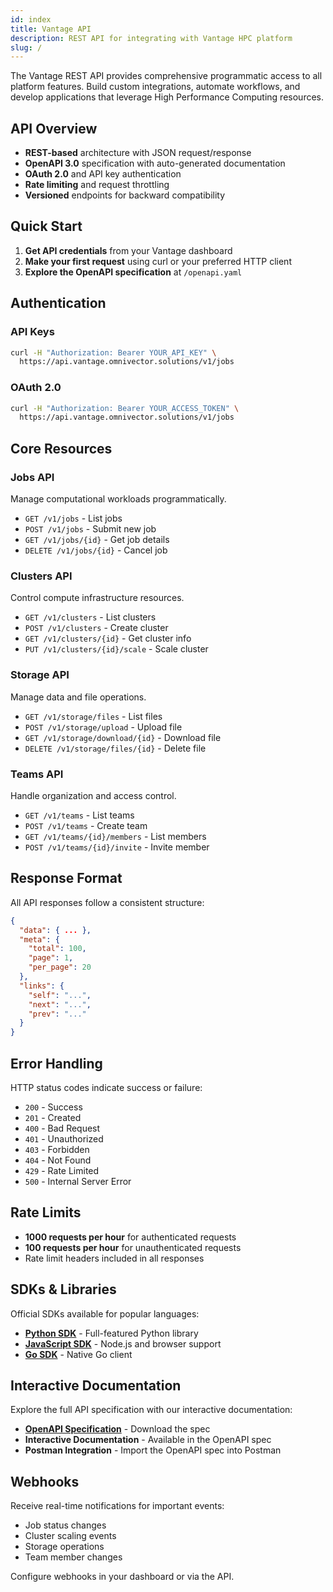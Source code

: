 ```yaml
---
id: index
title: Vantage API
description: REST API for integrating with Vantage HPC platform
slug: /
---
```


The Vantage REST API provides comprehensive programmatic access to all platform features. Build custom integrations, automate workflows, and develop applications that leverage High Performance Computing resources.

## API Overview

- **REST-based** architecture with JSON request/response
- **OpenAPI 3.0** specification with auto-generated documentation
- **OAuth 2.0** and API key authentication
- **Rate limiting** and request throttling
- **Versioned** endpoints for backward compatibility

## Quick Start

1. **Get API credentials** from your Vantage dashboard
2. **Make your first request** using curl or your preferred HTTP client  
3. **Explore the OpenAPI specification** at `/openapi.yaml`

## Authentication

### API Keys

```bash
curl -H "Authorization: Bearer YOUR_API_KEY" \
  https://api.vantage.omnivector.solutions/v1/jobs
```

### OAuth 2.0

```bash
curl -H "Authorization: Bearer YOUR_ACCESS_TOKEN" \
  https://api.vantage.omnivector.solutions/v1/jobs
```

## Core Resources

### Jobs API

Manage computational workloads programmatically.

- `GET /v1/jobs` - List jobs
- `POST /v1/jobs` - Submit new job
- `GET /v1/jobs/{id}` - Get job details
- `DELETE /v1/jobs/{id}` - Cancel job

### Clusters API

Control compute infrastructure resources.

- `GET /v1/clusters` - List clusters
- `POST /v1/clusters` - Create cluster
- `GET /v1/clusters/{id}` - Get cluster info
- `PUT /v1/clusters/{id}/scale` - Scale cluster

### Storage API

Manage data and file operations.

- `GET /v1/storage/files` - List files
- `POST /v1/storage/upload` - Upload file
- `GET /v1/storage/download/{id}` - Download file
- `DELETE /v1/storage/files/{id}` - Delete file

### Teams API

Handle organization and access control.

- `GET /v1/teams` - List teams
- `POST /v1/teams` - Create team
- `GET /v1/teams/{id}/members` - List members
- `POST /v1/teams/{id}/invite` - Invite member

## Response Format

All API responses follow a consistent structure:

```json
{
  "data": { ... },
  "meta": {
    "total": 100,
    "page": 1,
    "per_page": 20
  },
  "links": {
    "self": "...",
    "next": "...",
    "prev": "..."
  }
}
```

## Error Handling

HTTP status codes indicate success or failure:

- `200` - Success
- `201` - Created
- `400` - Bad Request
- `401` - Unauthorized
- `403` - Forbidden
- `404` - Not Found
- `429` - Rate Limited
- `500` - Internal Server Error

## Rate Limits

- **1000 requests per hour** for authenticated requests
- **100 requests per hour** for unauthenticated requests
- Rate limit headers included in all responses

## SDKs & Libraries

Official SDKs available for popular languages:

- **[Python SDK](/sdk)** - Full-featured Python library
- **[JavaScript SDK](https://www.npmjs.com/package/@vantage/sdk)** - Node.js and browser support
- **[Go SDK](https://github.com/omnivector-solutions/vantage-go)** - Native Go client

## Interactive Documentation

Explore the full API specification with our interactive documentation:

- **[OpenAPI Specification](/openapi.yaml)** - Download the spec
- **Interactive Documentation** - Available in the OpenAPI spec
- **Postman Integration** - Import the OpenAPI spec into Postman

## Webhooks

Receive real-time notifications for important events:

- Job status changes
- Cluster scaling events  
- Storage operations
- Team member changes

Configure webhooks in your dashboard or via the API.
